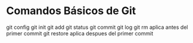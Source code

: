 # Comandos Básicos de Git

git config
git init
git add
git status
git commit
git log
git rm   aplica antes del primer commit
git restore    aplica despues del primer commit